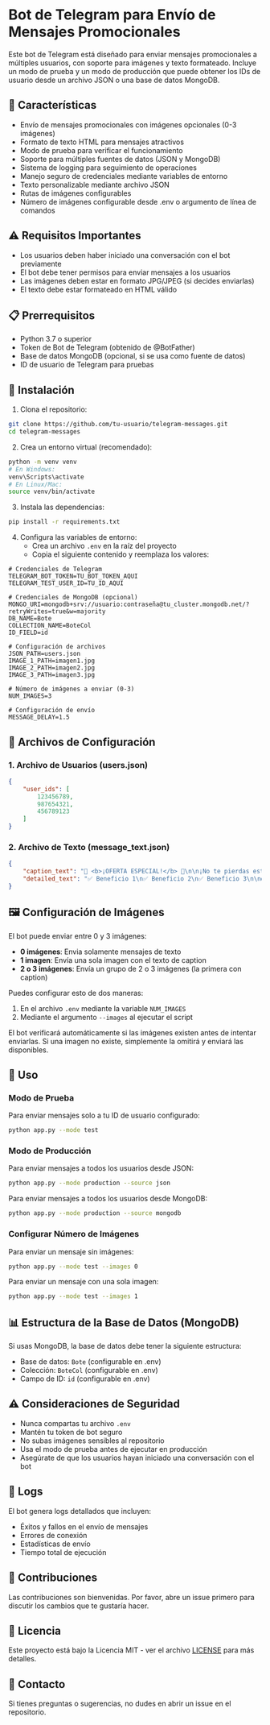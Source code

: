 # Bot de Telegram para Envío de Mensajes Promocionales

Este bot de Telegram está diseñado para enviar mensajes promocionales a múltiples usuarios, con soporte para imágenes y texto formateado. Incluye un modo de prueba y un modo de producción que puede obtener los IDs de usuario desde un archivo JSON o una base de datos MongoDB.

## 🚀 Características

- Envío de mensajes promocionales con imágenes opcionales (0-3 imágenes)
- Formato de texto HTML para mensajes atractivos
- Modo de prueba para verificar el funcionamiento
- Soporte para múltiples fuentes de datos (JSON y MongoDB)
- Sistema de logging para seguimiento de operaciones
- Manejo seguro de credenciales mediante variables de entorno
- Texto personalizable mediante archivo JSON
- Rutas de imágenes configurables
- Número de imágenes configurable desde .env o argumento de línea de comandos

## ⚠️ Requisitos Importantes

- Los usuarios deben haber iniciado una conversación con el bot previamente
- El bot debe tener permisos para enviar mensajes a los usuarios
- Las imágenes deben estar en formato JPG/JPEG (si decides enviarlas)
- El texto debe estar formateado en HTML válido

## 📋 Prerrequisitos

- Python 3.7 o superior
- Token de Bot de Telegram (obtenido de @BotFather)
- Base de datos MongoDB (opcional, si se usa como fuente de datos)
- ID de usuario de Telegram para pruebas

## 🔧 Instalación

1. Clona el repositorio:
```bash
git clone https://github.com/tu-usuario/telegram-messages.git
cd telegram-messages
```

2. Crea un entorno virtual (recomendado):
```bash
python -m venv venv
# En Windows:
venv\Scripts\activate
# En Linux/Mac:
source venv/bin/activate
```

3. Instala las dependencias:
```bash
pip install -r requirements.txt
```

4. Configura las variables de entorno:
   - Crea un archivo `.env` en la raíz del proyecto
   - Copia el siguiente contenido y reemplaza los valores:
```env
# Credenciales de Telegram
TELEGRAM_BOT_TOKEN=TU_BOT_TOKEN_AQUI
TELEGRAM_TEST_USER_ID=TU_ID_AQUI

# Credenciales de MongoDB (opcional)
MONGO_URI=mongodb+srv://usuario:contraseña@tu_cluster.mongodb.net/?retryWrites=true&w=majority
DB_NAME=Bote
COLLECTION_NAME=BoteCol
ID_FIELD=id

# Configuración de archivos
JSON_PATH=users.json
IMAGE_1_PATH=imagen1.jpg
IMAGE_2_PATH=imagen2.jpg
IMAGE_3_PATH=imagen3.jpg

# Número de imágenes a enviar (0-3)
NUM_IMAGES=3

# Configuración de envío
MESSAGE_DELAY=1.5
```

## 📝 Archivos de Configuración

### 1. Archivo de Usuarios (users.json)
```json
{
    "user_ids": [
        123456789,
        987654321,
        456789123
    ]
}
```

### 2. Archivo de Texto (message_text.json)
```json
{
    "caption_text": "🚨 <b>¡OFERTA ESPECIAL!</b> 🚨\n\n¡No te pierdas esta increíble oportunidad!",
    "detailed_text": "✅ Beneficio 1\n✅ Beneficio 2\n✅ Beneficio 3\n\n👉 <a href='https://t.me/tubot'>¡Únete ahora!</a>"
}
```

## 🖼️ Configuración de Imágenes

El bot puede enviar entre 0 y 3 imágenes:

- **0 imágenes**: Envia solamente mensajes de texto
- **1 imagen**: Envía una sola imagen con el texto de caption
- **2 o 3 imágenes**: Envía un grupo de 2 o 3 imágenes (la primera con caption)

Puedes configurar esto de dos maneras:

1. En el archivo `.env` mediante la variable `NUM_IMAGES`
2. Mediante el argumento `--images` al ejecutar el script

El bot verificará automáticamente si las imágenes existen antes de intentar enviarlas. Si una imagen no existe, simplemente la omitirá y enviará las disponibles.

## 🎯 Uso

### Modo de Prueba
Para enviar mensajes solo a tu ID de usuario configurado:
```bash
python app.py --mode test
```

### Modo de Producción
Para enviar mensajes a todos los usuarios desde JSON:
```bash
python app.py --mode production --source json
```

Para enviar mensajes a todos los usuarios desde MongoDB:
```bash
python app.py --mode production --source mongodb
```

### Configurar Número de Imágenes
Para enviar un mensaje sin imágenes:
```bash
python app.py --mode test --images 0
```

Para enviar un mensaje con una sola imagen:
```bash
python app.py --mode test --images 1
```

## 📊 Estructura de la Base de Datos (MongoDB)

Si usas MongoDB, la base de datos debe tener la siguiente estructura:
- Base de datos: `Bote` (configurable en .env)
- Colección: `BoteCol` (configurable en .env)
- Campo de ID: `id` (configurable en .env)

## ⚠️ Consideraciones de Seguridad

- Nunca compartas tu archivo `.env`
- Mantén tu token de bot seguro
- No subas imágenes sensibles al repositorio
- Usa el modo de prueba antes de ejecutar en producción
- Asegúrate de que los usuarios hayan iniciado una conversación con el bot

## 📝 Logs

El bot genera logs detallados que incluyen:
- Éxitos y fallos en el envío de mensajes
- Errores de conexión
- Estadísticas de envío
- Tiempo total de ejecución

## 🤝 Contribuciones

Las contribuciones son bienvenidas. Por favor, abre un issue primero para discutir los cambios que te gustaría hacer.

## 📄 Licencia

Este proyecto está bajo la Licencia MIT - ver el archivo [LICENSE](LICENSE) para más detalles.

## 👥 Contacto

Si tienes preguntas o sugerencias, no dudes en abrir un issue en el repositorio. 